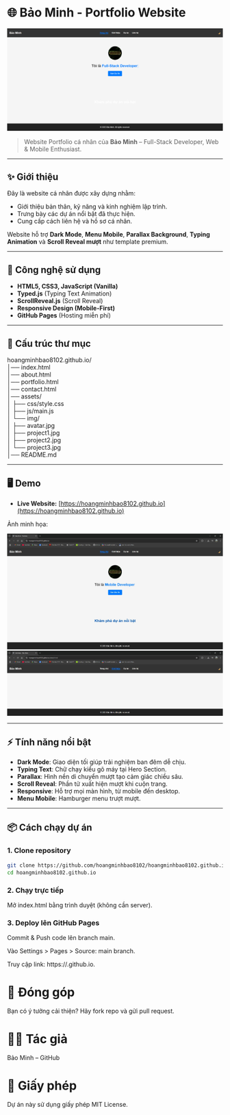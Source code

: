# 🌐 Bảo Minh - Portfolio Website

![Banner](assets/img/project1.png)

> Website Portfolio cá nhân của **Bảo Minh** – Full-Stack Developer, Web & Mobile Enthusiast.

---

## ✨ Giới thiệu

Đây là website cá nhân được xây dựng nhằm:

- Giới thiệu bản thân, kỹ năng và kinh nghiệm lập trình.
- Trưng bày các dự án nổi bật đã thực hiện.
- Cung cấp cách liên hệ và hồ sơ cá nhân.

Website hỗ trợ **Dark Mode**, **Menu Mobile**, **Parallax Background**, **Typing Animation** và **Scroll Reveal mượt** như template premium.

---

## 🚀 Công nghệ sử dụng

- **HTML5, CSS3, JavaScript (Vanilla)**
- **Typed.js** (Typing Text Animation)
- **ScrollReveal.js** (Scroll Reveal)
- **Responsive Design (Mobile-First)**
- **GitHub Pages** (Hosting miễn phí)

---

## 📂 Cấu trúc thư mục

hoangminhbao8102.github.io/<br>
│── index.html<br>
│── about.html<br>
│── portfolio.html<br>
│── contact.html<br>
│── assets/<br>
│ ├── css/style.css<br>
│ ├── js/main.js<br>
│ └── img/<br>
│ ├── avatar.jpg<br>
│ ├── project1.jpg<br>
│ ├── project2.jpg<br>
│ └── project3.jpg<br>
│── README.md<br>

---

## 🖥️ Demo

- **Live Website:** [https://hoangminhbao8102.github.io](https://hoangminhbao8102.github.io)

Ảnh minh họa:

![Demo 1](assets/img/project2.jpg)  
![Demo 2](assets/img/project3.jpg)

---

## ⚡ Tính năng nổi bật

- **Dark Mode**: Giao diện tối giúp trải nghiệm ban đêm dễ chịu.
- **Typing Text**: Chữ chạy kiểu gõ máy tại Hero Section.
- **Parallax**: Hình nền di chuyển mượt tạo cảm giác chiều sâu.
- **Scroll Reveal**: Phần tử xuất hiện mượt khi cuộn trang.
- **Responsive**: Hỗ trợ mọi màn hình, từ mobile đến desktop.
- **Menu Mobile**: Hamburger menu trượt mượt.

---

## 📦 Cách chạy dự án

### 1. Clone repository
```bash
git clone https://github.com/hoangminhbao8102/hoangminhbao8102.github.io
cd hoangminhbao8102.github.io
```

### 2. Chạy trực tiếp

Mở index.html bằng trình duyệt (không cần server).

### 3. Deploy lên GitHub Pages
Commit & Push code lên branch main.

Vào Settings > Pages > Source: main branch.

Truy cập link: https://<username>.github.io.

# 🤝 Đóng góp
Bạn có ý tưởng cải thiện? Hãy fork repo và gửi pull request.

# 🧑‍💻 Tác giả
Bảo Minh – GitHub

# 📜 Giấy phép
Dự án này sử dụng giấy phép MIT License.

